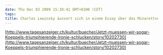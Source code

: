 ```yaml
---
date: Thu Dec 03 2009 15:38:41 GMT+0100 (CET)
tags: 
title: Charles Lewinsky äussert sich in einem Essay über das Minarettverbot, den ewigen Populismus und Roger Köppel
---
```



[http://www.tagesanzeiger.ch/kultur/buecher/Jetzt-muessen-wir-sogar-Koeppels-triumphierende-Ironie-schlucken/story/10202730](http://www.tagesanzeiger.ch/kultur/buecher/Jetzt-muessen-wir-sogar-Koeppels-triumphierende-Ironie-schlucken/story/10202730)

